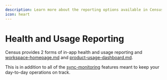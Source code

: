 ```yaml
---
description: Learn more about the reporting options available in Census.
icon: heart
---
```


# Health and Usage Reporting

Census provides 2 forms of in-app health and usage reporting and [workspace-homepage.md](workspace-homepage.md "mention") and [product-usage-dashboard.md](product-usage-dashboard.md "mention").

This is in addition to all of the [sync-monitoring](../../basics/sync-monitoring/ "mention") features meant to keep your day-to-day operations on track.
